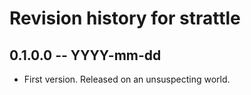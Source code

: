 # Revision history for strattle

## 0.1.0.0 -- YYYY-mm-dd

* First version. Released on an unsuspecting world.

